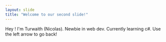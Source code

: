 ```yaml
---
layout: slide
title: "Welcome to our second slide!"
---
```

Hey ! I'm Turwaith (Nicolas). Newbie in web dev. Currently learning c#.
Use the left arrow to go back!